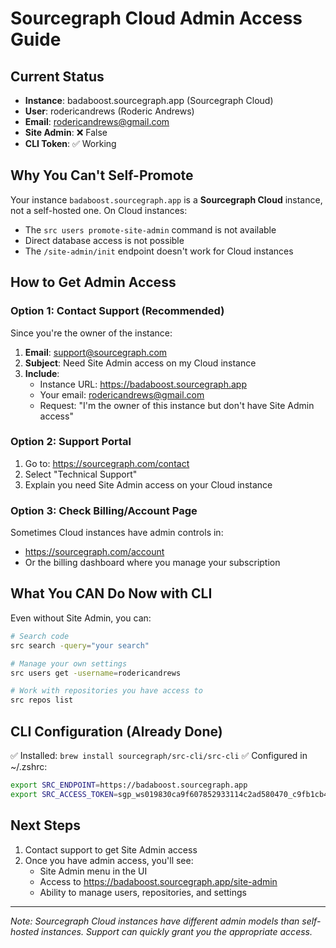 # Sourcegraph Cloud Admin Access Guide

## Current Status
- **Instance**: badaboost.sourcegraph.app (Sourcegraph Cloud)
- **User**: rodericandrews (Roderic Andrews)
- **Email**: rodericandrews@gmail.com
- **Site Admin**: ❌ False
- **CLI Token**: ✅ Working

## Why You Can't Self-Promote
Your instance `badaboost.sourcegraph.app` is a **Sourcegraph Cloud** instance, not a self-hosted one. On Cloud instances:
- The `src users promote-site-admin` command is not available
- Direct database access is not possible
- The `/site-admin/init` endpoint doesn't work for Cloud instances

## How to Get Admin Access

### Option 1: Contact Support (Recommended)
Since you're the owner of the instance:

1. **Email**: support@sourcegraph.com
2. **Subject**: Need Site Admin access on my Cloud instance
3. **Include**:
   - Instance URL: https://badaboost.sourcegraph.app
   - Your email: rodericandrews@gmail.com
   - Request: "I'm the owner of this instance but don't have Site Admin access"

### Option 2: Support Portal
1. Go to: https://sourcegraph.com/contact
2. Select "Technical Support"
3. Explain you need Site Admin access on your Cloud instance

### Option 3: Check Billing/Account Page
Sometimes Cloud instances have admin controls in:
- https://sourcegraph.com/account
- Or the billing dashboard where you manage your subscription

## What You CAN Do Now with CLI

Even without Site Admin, you can:
```bash
# Search code
src search -query="your search"

# Manage your own settings
src users get -username=rodericandrews

# Work with repositories you have access to
src repos list
```

## CLI Configuration (Already Done)
✅ Installed: `brew install sourcegraph/src-cli/src-cli`
✅ Configured in ~/.zshrc:
```bash
export SRC_ENDPOINT=https://badaboost.sourcegraph.app
export SRC_ACCESS_TOKEN=sgp_ws019830ca9f607852933114c2ad580470_c9fb1cb46e4d343ae88f7030d5d9d376bc2b0fa1
```

## Next Steps
1. Contact support to get Site Admin access
2. Once you have admin access, you'll see:
   - Site Admin menu in the UI
   - Access to https://badaboost.sourcegraph.app/site-admin
   - Ability to manage users, repositories, and settings

---
*Note: Sourcegraph Cloud instances have different admin models than self-hosted instances. Support can quickly grant you the appropriate access.*